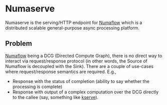 # Numaserve

Numaserve is the serving/HTTP endpoint for [Numaflow](https://numaflow.numaproj.io/) which is a distributed scalable general-purpose
async processing platform.

## Problem

 [Numaflow](https://numaflow.numaproj.io/) being a DCG (Directed Compute Graph), there is no direct way to interact via request/response 
 protocol (in other words, the Source of Numaflow is decoupled with the Sink). There are a couple of use-cases where request/response semantics
 are required. E.g.,
 
 * Response with the status of completion (ability to say whether the processing is complete)
 * Response with output of a complex computation over the DCG directly to the callee (say, something like [kserve](https://kserve.github.io/website/latest/)).

